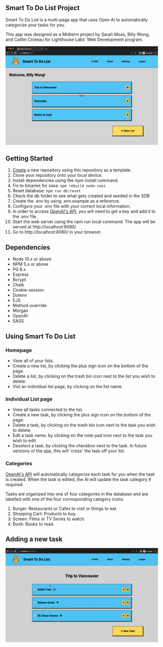 ## Smart To Do List Project

Smart To Do List is a multi-page app that uses Open AI to automatically categorize your tasks for you.

This app was designed as a Midterm project by Sarah Moss, Billy Wong, and Caitlin Croteau for Lighthouse Labs' Web Development program.

!["Smart To Do Index"](https://github.com/caitlincroteau/smart-to-do-list/blob/master/public/images/smart-to-do-INDEX.png)

## Getting Started

1. [Create](https://docs.github.com/en/repositories/creating-and-managing-repositories/creating-a-repository-from-a-template) a new repository using this repository as a template.
2. Clone your repository onto your local device.
3. Install dependencies using the npm install command.
4. Fix to binaries for sass: `npm rebuild node-sass`
5. Reset database: `npm run db:reset`
6. Check the db folder to see what gets created and seeded in the SDB
7. Create the .env by using .env.example as a reference.
8. Configure your .env file with your correct local information.
9. In order to access [OpenAI's API](https://openai.com/api/), you will need to get a key and add it to the .env file.
10. Start the web server using the npm run local command. The app will be served at http://localhost:8080/
11. Go to http://localhost:8080/ in your browser.

## Dependencies

- Node 10.x or above
- NPM 5.x or above
- PG 6.x
- Express
- Bcrypt
- Chalk
- Cookie-session
- Dotenv
- EJS
- Method-override
- Morgan
- OpenAI
- SASS

## Using Smart To Do List

### Homepage

- View all of your lists.
- Create a new list, by clicking the plus sign icon on the bottom of the page.
- Delete a list, by clicking on the trash bin icon next to the list you wish to delete.
- Vist an individual list page, by clicking on the list name.

### Individual List page

- View all tasks connected to the list.
- Create a new task, by clicking the plus sign icon on the bottom of the page.
- Delete a task, by clicking on the trash bin icon next to the task you wish to delete.
- Edit a task name, by clicking on the note pad icon next to the task you wish to edit.
- Deselect a task, by clicking the checkbox next to the task. In future versions of the app, this will 'cross' the task off your list.

### Categories

[OpenAI's API](https://openai.com/api/) will automatically categorize each task for you when the task is created. When the task is edited, the AI will update the task category if required.

Tasks are organized into one of four categories in the database and are labelled with one of the four corresponding category icons:

1. Burger: Restaurants or Cafes to visit or things to eat.
2. Shopping Cart: Products to buy.
3. Screen: Films or TV Series to watch.
4. Book: Books to read.

## Adding a new task

!["Adding a new task"](https://github.com/caitlincroteau/smart-to-do-list/blob/master/public/images/Smart-to-do-GIF-ADD-TASK.gif)
